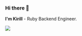 ### Hi there 👋

__I'm Kirill__ - Ruby Backend Engineer.

<a href="https://skillicons.dev">
  <img src="https://skillicons.dev/icons?i=ruby,rails,postgres,js,bootstrap,docker,git,gitlab,linux,cpp" />
</a>

<!--
**orekorekorek/orekorekorek** is a ✨ _special_ ✨ repository because its `README.md` (this file) appears on your GitHub profile.

Here are some ideas to get you started:

- 🔭 I’m currently working on ...
- 🌱 I’m currently learning ...
- 👯 I’m looking to collaborate on ...
- 🤔 I’m looking for help with ...
- 💬 Ask me about ...
- 📫 How to reach me: ...
- 😄 Pronouns: ...
- ⚡ Fun fact: ...
-->
